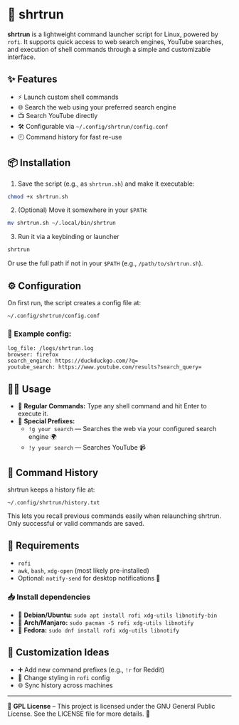 # 🚀 shrtrun

**shrtrun** is a lightweight command launcher script for Linux, powered by `rofi`. It supports quick access to web search engines, YouTube searches, and execution of shell commands through a simple and customizable interface.

## ✨ Features

- ⚡ Launch custom shell commands
- 🌐 Search the web using your preferred search engine
- 📺 Search YouTube directly
- 🛠️ Configurable via `~/.config/shrtrun/config.conf`
- 🕘 Command history for fast re-use

## 📦 Installation

1. Save the script (e.g., as `shrtrun.sh`) and make it executable:

```bash
chmod +x shrtrun.sh
```

2. (Optional) Move it somewhere in your `$PATH`:

```bash
mv shrtrun.sh ~/.local/bin/shrtrun
```

3. Run it via a keybinding or launcher

```bash
shrtrun
```

Or use the full path if not in your `$PATH` (e.g., `/path/to/shrtrun.sh`).

## ⚙️ Configuration

On first run, the script creates a config file at:

```
~/.config/shrtrun/config.conf
```

### 📝 Example config:

```
log_file: /logs/shrtrun.log
browser: firefox
search_engine: https://duckduckgo.com/?q=
youtube_search: https://www.youtube.com/results?search_query=
```

## 🧑‍💻 Usage

- 💬 **Regular Commands:** Type any shell command and hit Enter to execute it.
- 🧠 **Special Prefixes:**
  - `!g your search` — Searches the web via your configured search engine 🌍
  - `!y your search` — Searches YouTube 📹

## 📜 Command History

shrtrun keeps a history file at:

```
~/.config/shrtrun/history.txt
```

This lets you recall previous commands easily when relaunching shrtrun. Only successful or valid commands are saved.

## 🔧 Requirements

- `rofi`
- `awk`, `bash`, `xdg-open` (most likely pre-installed)
- Optional: `notify-send` for desktop notifications 🔔

### 📥 Install dependencies
- 🐧 **Debian/Ubuntu:** `sudo apt install rofi xdg-utils libnotify-bin`
- 🐧 **Arch/Manjaro:** `sudo pacman -S rofi xdg-utils libnotify`
- 🐧 **Fedora:** `sudo dnf install rofi xdg-utils libnotify`

## 🎨 Customization Ideas

- ➕ Add new command prefixes (e.g., `!r` for Reddit)
- 🎨 Change styling in `rofi` config
- 🌐 Sync history across machines

---

📝 **GPL License** – This project is licensed under the GNU General Public License. See the LICENSE file for more details. 🧾

